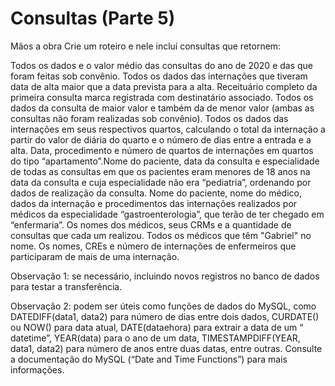 # Consultas (Parte 5)

Mãos a obra Crie um roteiro e nele incluí consultas que retornem:

Todos os dados e o valor médio das consultas do ano de 2020 e das que foram feitas sob convênio. Todos os dados das internações que tiveram data de alta maior que a data prevista para a alta. Receituário completo da primeira consulta marca registrada com destinatário associado. Todos os dados da consulta de maior valor e também da de menor valor (ambas as consultas não foram realizadas sob convênio). Todos os dados das internações em seus respectivos quartos, calculando o total da internação a partir do valor de diária do quarto e o número de dias entre a entrada e a alta. Data, procedimento e número de quartos de internações em quartos do tipo “apartamento”.Nome do paciente, data da consulta e especialidade de todas as consultas em que os pacientes eram menores de 18 anos na data da consulta e cuja especialidade não era “pediatria”, ordenando por dados de realização da consulta. Nome do paciente, nome do médico, dados da internação e procedimentos das internações realizados por médicos da especialidade “gastroenterologia”, que terão de ter chegado em “enfermaria”. Os nomes dos médicos, seus CRMs e a quantidade de consultas que cada um realizou. Todos os médicos que têm "Gabriel" no nome. Os nomes, CREs e número de internações de enfermeiros que participaram de mais de uma internação.

Observação 1: se necessário, incluindo novos registros no banco de dados para testar a transferência.

Observação 2: podem ser úteis como funções de dados do MySQL, como DATEDIFF(data1, data2) para número de dias entre dois dados, CURDATE() ou NOW() para data atual, DATE(dataehora) para extrair a data de um “ datetime”, YEAR(data) para o ano de um data, TIMESTAMPDIFF(YEAR, data1, data2) para número de anos entre duas datas, entre outras. Consulte a documentação do MySQL (“Date and Time Functions”) para mais informações.